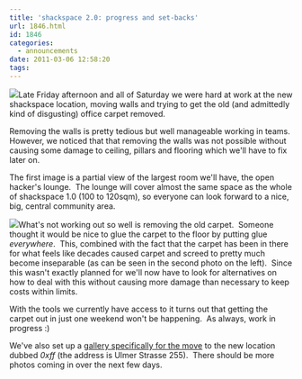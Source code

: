 ```yaml
---
title: 'shackspace 2.0: progress and set-backs'
url: 1846.html
id: 1846
categories:
  - announcements
date: 2011-03-06 12:58:20
tags:
---
```


[![](https://blog.shackspace.de/gallery/var/thumbs/Umzug-nach-0xff/IMG_0195.jpg?m=1299369337)](https://blog.shackspace.de/gallery/index.php/Umzug-nach-0xff/IMG_0195)Late Friday afternoon and all of Saturday we were hard at work at the new shackspace location, moving walls and trying to get the old (and admittedly kind of disgusting) office carpet removed.

Removing the walls is pretty tedious but well manageable working in teams.  However, we noticed that that removing the walls was not possible without causing some damage to ceiling, pillars and flooring which we'll have to fix later on.

The first image is a partial view of the largest room we'll have, the open hacker's lounge.  The lounge will cover almost the same space as the whole of shackspace 1.0 (100 to 120sqm), so everyone can look forward to a nice, big, central community area.

[![](https://blog.shackspace.de/gallery/var/thumbs/Umzug-nach-0xff/IMG_0185.jpg?m=1299369349)](https://blog.shackspace.de/gallery/index.php/Umzug-nach-0xff/IMG_0185)What's not working out so well is removing the old carpet.  Someone thought it would be nice to glue the carpet to the floor by putting glue _everywhere_.  This, combined with the fact that the carpet has been in there for what feels like decades caused carpet and screed to pretty much become inseparable (as can be seen in the second photo on the left).  Since this wasn't exactly planned for we'll now have to look for alternatives on how to deal with this without causing more damage than necessary to keep costs within limits.

With the tools we currently have access to it turns out that getting the carpet out in just one weekend won't be happening.  As always, work in progress :)

We've also set up a [gallery specifically for the move](https://blog.shackspace.de/gallery/index.php/Umzug-nach-0xff) to the new location dubbed _0xff_ (the address is Ulmer Strasse 255).  There should be more photos coming in over the next few days.